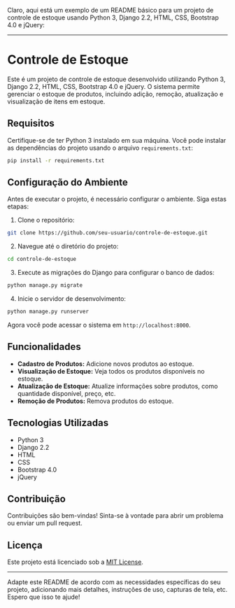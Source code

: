 Claro, aqui está um exemplo de um README básico para um projeto de controle de estoque usando Python 3, Django 2.2, HTML, CSS, Bootstrap 4.0 e jQuery:

---

# Controle de Estoque

Este é um projeto de controle de estoque desenvolvido utilizando Python 3, Django 2.2, HTML, CSS, Bootstrap 4.0 e jQuery. O sistema permite gerenciar o estoque de produtos, incluindo adição, remoção, atualização e visualização de itens em estoque.

## Requisitos

Certifique-se de ter Python 3 instalado em sua máquina. Você pode instalar as dependências do projeto usando o arquivo `requirements.txt`:

```bash
pip install -r requirements.txt
```

## Configuração do Ambiente

Antes de executar o projeto, é necessário configurar o ambiente. Siga estas etapas:

1. Clone o repositório:

```bash
git clone https://github.com/seu-usuario/controle-de-estoque.git
```

2. Navegue até o diretório do projeto:

```bash
cd controle-de-estoque
```

3. Execute as migrações do Django para configurar o banco de dados:

```bash
python manage.py migrate
```

4. Inicie o servidor de desenvolvimento:

```bash
python manage.py runserver
```

Agora você pode acessar o sistema em `http://localhost:8000`.

## Funcionalidades

- **Cadastro de Produtos:** Adicione novos produtos ao estoque.
- **Visualização de Estoque:** Veja todos os produtos disponíveis no estoque.
- **Atualização de Estoque:** Atualize informações sobre produtos, como quantidade disponível, preço, etc.
- **Remoção de Produtos:** Remova produtos do estoque.

## Tecnologias Utilizadas

- Python 3
- Django 2.2
- HTML
- CSS
- Bootstrap 4.0
- jQuery

## Contribuição

Contribuições são bem-vindas! Sinta-se à vontade para abrir um problema ou enviar um pull request.

## Licença

Este projeto está licenciado sob a [MIT License](LICENSE).

---

Adapte este README de acordo com as necessidades específicas do seu projeto, adicionando mais detalhes, instruções de uso, capturas de tela, etc. Espero que isso te ajude!

